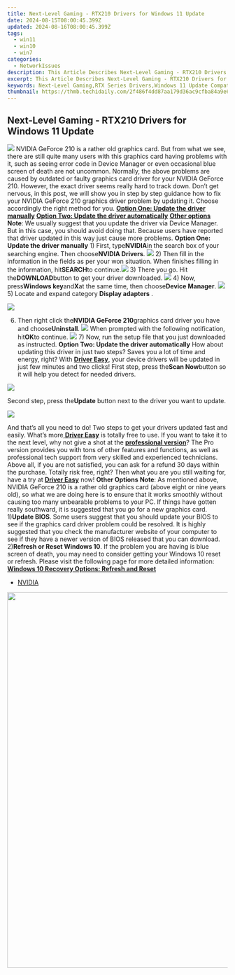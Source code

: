 ```yaml
---
title: Next-Level Gaming - RTX210 Drivers for Windows 11 Update
date: 2024-08-15T08:00:45.399Z
updated: 2024-08-16T08:00:45.399Z
tags:
  - win11
  - win10
  - win7
categories:
  - NetworkIssues
description: This Article Describes Next-Level Gaming - RTX210 Drivers for Windows 11 Update
excerpt: This Article Describes Next-Level Gaming - RTX210 Drivers for Windows 11 Update
keywords: Next-Level Gaming,RTX Series Drivers,Windows 11 Update Compatibility,RTX210 Drivers,Gaming Performance Optimization,RTX Graphics Drivers Update,Windows 11 Enhanced Gaming Experience
thumbnail: https://thmb.techidaily.com/2f486f4dd87aa179d36ac9cfba84a9e655bb2170ba42ee253c3df8a8c92937c0.jpg
---
```


## Next-Level Gaming - RTX210 Drivers for Windows 11 Update

![](https://images.drivereasy.com/wp-content/uploads/2017/01/img_58805a8f5c151.png) NVIDIA GeForce 210 is a rather old graphics card. But from what we see, there are still quite many users with this graphics card having problems with it, such as seeing error code in Device Manager or even occasional blue screen of death are not uncommon. Normally, the above problems are caused by outdated or faulty graphics card driver for your NVIDIA GeForce 210\. However, the exact driver seems really hard to track down. Don’t get nervous, in this post, we will show you in step by step guidance how to fix your NVIDIA GeForce 210 graphics driver problem by updating it. Choose accordingly the right method for you. [**Option One: Update the driver manually**](#1) [**Option Two: Update the driver automatically**](#2) [**Other options**](#3) **Note**: We usually suggest that you update the driver via Device Manager. But in this case, you should avoid doing that. Because users have reported that driver updated in this way just cause more problems.   **Option One: Update the driver manually** 1) First, type**NVIDIA**in the search box of your searching engine. Then choose**NVIDIA Drivers**. ![](https://images.drivereasy.com/wp-content/uploads/2017/01/img_588064470ed8a.png) 2) Then fill in the information in the fields as per your won situation. When finishes filling in the information, hit**SEARCH**to continue.![](https://images.drivereasy.com/wp-content/uploads/2017/01/img_588064aea6fc3.png) 3) There you go. Hit the**DOWNLOAD**button to get your driver downloaded. ![](https://images.drivereasy.com/wp-content/uploads/2017/01/img_588064d8b7982.png) 4) Now, press**Windows key**and**X**at the same time, then choose**Device Manager**. ![](https://images.drivereasy.com/wp-content/uploads/2017/01/img_586b799d15ed0.png) 5)  Locate and expand category **Display adapters** .

![](https://images.drivereasy.com/wp-content/uploads/2017/01/img_5880674cc0d03.png)

6) Then right click the**NVIDIA GeForce 210**graphics card driver you have and choose**Uninstall**. ![](https://images.drivereasy.com/wp-content/uploads/2017/01/img_5880677fce3e1.png) When prompted with the following notification, hit**OK**to continue. ![](https://images.drivereasy.com/wp-content/uploads/2017/01/img_588067d0d7eb3.png) 7) Now, run the setup file that you just downloaded as instructed.   **Option Two: Update the driver automatically** How about updating this driver in just two steps? Saves you a lot of time and energy, right? With [**Driver Easy**](https://tools.techidaily.com/drivereasy/download/), your device drivers will be updated in just few minutes and two clicks! First step, press the**Scan Now**button so it will help you detect for needed drivers.

![](https://images.drivereasy.com/wp-content/uploads/2017/04/img_58e8a76451b83.png)

 Second step, press the**Update** button next to the driver you want to update.

![](https://images.drivereasy.com/wp-content/uploads/2017/04/img_58e8a75c9f05d.jpg)

And that’s all you need to do! Two steps to get your drivers updated fast and easily. What’s more,[**Driver Easy**](https://tools.techidaily.com/drivereasy/download/) is totally free to use. If you want to take it to the next level, why not give a shot at the [**professional version**](https://tools.techidaily.com/drivereasy/download/)? The Pro version provides you with tons of other features and functions, as well as professional tech support from very skilled and experienced technicians. Above all, if you are not satisfied, you can ask for a refund 30 days within the purchase. Totally risk free, right? Then what you are you still waiting for, have a try at [**Driver Easy**](https://tools.techidaily.com/drivereasy/download/) now!   **Other Options** **Note**: As mentioned above, NVIDIA GeForce 210 is a rather old graphics card (above eight or nine years old), so what we are doing here is to ensure that it works smoothly without causing too many unbearable problems to your PC. If things have gotten really southward, it is suggested that you go for a new graphics card. 1)**Update BIOS**. Some users suggest that you should update your BIOS to see if the graphics card driver problem could be resolved. It is highly suggested that you check the manufacturer website of your computer to see if they have a newer version of BIOS released that you can download. 2)**Refresh or Reset Windows 10**. If the problem you are having is blue screen of death, you may need to consider getting your Windows 10 reset or refresh. Please visit the following page for more detailed information: [**Windows 10 Recovery Options: Refresh and Reset**](https://tools.techidaily.com/drivereasy/download/)

* [NVIDIA](https://tools.techidaily.com/drivereasy/download/)

<ins class="adsbygoogle"
     style="display:block"
     data-ad-format="autorelaxed"
     data-ad-client="ca-pub-7571918770474297"
     data-ad-slot="1223367746"></ins>



<ins class="adsbygoogle"
     style="display:block"
     data-ad-client="ca-pub-7571918770474297"
     data-ad-slot="8358498916"
     data-ad-format="auto"
     data-full-width-responsive="true"></ins>







<!-- affiliate ads begin -->
<a href="https://propmoneyinc.pxf.io/c/5597632/1803115/14559" target="_top" id="1803115"><img src="//a.impactradius-go.com/display-ad/14559-1803115" border="0" alt="" width="859" height="859"/></a><img height="0" width="0" src="https://imp.pxf.io/i/5597632/1803115/14559" style="position:absolute;visibility:hidden;" border="0" />
<!-- affiliate ads end -->